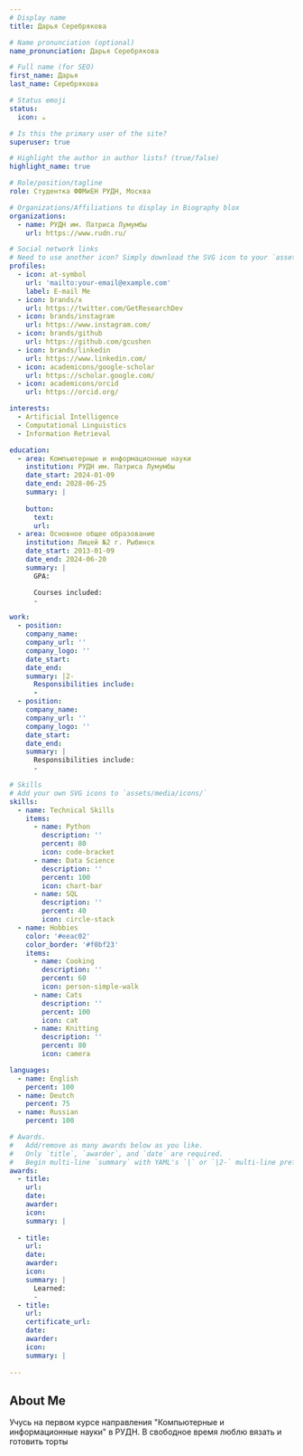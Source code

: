 ```yaml
---
# Display name
title: Дарья Серебрякова

# Name pronunciation (optional)
name_pronunciation: Дарья Серебрякова

# Full name (for SEO)
first_name: Дарья
last_name: Серебрякова

# Status emoji
status:
  icon: ☕️

# Is this the primary user of the site?
superuser: true

# Highlight the author in author lists? (true/false)
highlight_name: true

# Role/position/tagline
role: Студентка ФФМиЕН РУДН, Москва

# Organizations/Affiliations to display in Biography blox
organizations:
  - name: РУДН им. Патриса Лумумбы
    url: https://www.rudn.ru/

# Social network links
# Need to use another icon? Simply download the SVG icon to your `assets/media/icons/` folder.
profiles:
  - icon: at-symbol
    url: 'mailto:your-email@example.com'
    label: E-mail Me
  - icon: brands/x
    url: https://twitter.com/GetResearchDev
  - icon: brands/instagram
    url: https://www.instagram.com/
  - icon: brands/github
    url: https://github.com/gcushen
  - icon: brands/linkedin
    url: https://www.linkedin.com/
  - icon: academicons/google-scholar
    url: https://scholar.google.com/
  - icon: academicons/orcid
    url: https://orcid.org/

interests:
  - Artificial Intelligence
  - Computational Linguistics
  - Information Retrieval

education:
  - area: Компьютерные и информационные науки
    institution: РУДН им. Патриса Лумумбы
    date_start: 2024-01-09
    date_end: 2028-06-25
    summary: |
    
    button:
      text: 
      url: 
  - area: Основное общее образование
    institution: Лицей №2 г. Рыбинск
    date_start: 2013-01-09
    date_end: 2024-06-20
    summary: |
      GPA: 

      Courses included:
      - 

work:
  - position: 
    company_name: 
    company_url: ''
    company_logo: ''
    date_start: 
    date_end: 
    summary: |2-
      Responsibilities include:
      - 
  - position:
    company_name: 
    company_url: ''
    company_logo: ''
    date_start: 
    date_end: 
    summary: |
      Responsibilities include:
      -

# Skills
# Add your own SVG icons to `assets/media/icons/`
skills:
  - name: Technical Skills
    items:
      - name: Python
        description: ''
        percent: 80
        icon: code-bracket
      - name: Data Science
        description: ''
        percent: 100
        icon: chart-bar
      - name: SQL
        description: ''
        percent: 40
        icon: circle-stack
  - name: Hobbies
    color: '#eeac02'
    color_border: '#f0bf23'
    items:
      - name: Cooking
        description: ''
        percent: 60
        icon: person-simple-walk
      - name: Cats
        description: ''
        percent: 100
        icon: cat
      - name: Knitting
        description: ''
        percent: 80
        icon: camera

languages:
  - name: English
    percent: 100
  - name: Deutch
    percent: 75
  - name: Russian
    percent: 100

# Awards.
#   Add/remove as many awards below as you like.
#   Only `title`, `awarder`, and `date` are required.
#   Begin multi-line `summary` with YAML's `|` or `|2-` multi-line prefix and indent 2 spaces below.
awards:
  - title: 
    url: 
    date: 
    awarder: 
    icon: 
    summary: |
      
  - title: 
    url: 
    date: 
    awarder: 
    icon: 
    summary: |
      Learned:
      - 
  - title: 
    url: 
    certificate_url:
    date: 
    awarder: 
    icon: 
    summary: |
      
---
```


## About Me

Учусь на первом курсе направления "Компьютерные и информационные науки" в РУДН. В свободное время люблю вязать и готовить торты
